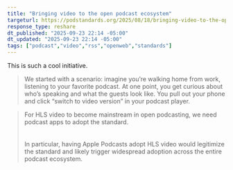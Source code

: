 ```yaml
---
title: "Bringing video to the open podcast ecosystem"
targeturl: https://podstandards.org/2025/08/18/bringing-video-to-the-open-podcast-ecosystem/
response_type: reshare
dt_published: "2025-09-23 22:14 -05:00"
dt_updated: "2025-09-23 22:14 -05:00"
tags: ["podcast","video","rss","openweb","standards"]
---
```


This is such a cool initiative. 

> We started with a scenario: imagine you’re walking home from work, listening to your favorite podcast. At one point, you get curious about who’s speaking and what the guests look like. You pull out your phone and click “switch to video version” in your podcast player.

> For HLS video to become mainstream in open podcasting, we need podcast apps to adopt the standard.  
> <br>  
> In particular, having Apple Podcasts adopt HLS video would legitimize the standard and likely trigger widespread adoption across the entire podcast ecosystem.